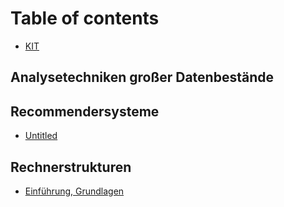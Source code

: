 # Table of contents

* [KIT](README.md)

## Analysetechniken großer Datenbestände

## Recommendersysteme

* [Untitled](recommendersysteme/untitled.md)

## Rechnerstrukturen

* [Einführung, Grundlagen](rechnerstrukturen/01_einfuehrung.md)

